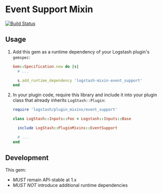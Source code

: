 # Event Support Mixin

[![Build Status](https://travis-ci.com/logstash-plugins/logstash-mixin-event_support.svg?branch=master)](https://travis-ci.com/logstash-plugins/logstash-mixin-event_support)


## Usage

1. Add this gem as a runtime dependency of your Logstash plugin's `gemspec`:

    ~~~ ruby
    Gem::Specification.new do |s|
      # ...

      s.add_runtime_dependency 'logstash-mixin-event_support'
    end
    ~~~

2. In your plugin code, require this library and include it into your plugin class
   that already inherits `LogStash::Plugin`:

    ~~~ ruby
    require 'logstash/plugin_mixins/event_support'

    class LogStash::Inputs::Foo < Logstash::Inputs::Base

      include LogStash::PluginMixins::EventSupport

      # ...
    end
    ~~~

## Development

This gem:
 - *MUST* remain API-stable at 1.x
 - *MUST NOT* introduce additional runtime dependencies
